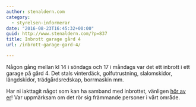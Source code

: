 ```yaml
---
author: stenaldern.com
category:
  - styrelsen-informerar
date: "2016-08-23T16:45:32+00:00"
guid: http://www.stenaldern.com/?p=837
title: Inbrott garage gård 4
url: /inbrott-garage-gard-4/

---
```

Någon gång mellan kl 14 i söndags och 17 i måndags var det ett inbrott i ett garage på gård 4.
Det stals vinterdäck, golfutrustning, slalomskidor, längdskidor, trädgårdsredskap, borrmaskin mm.

Har ni iakttagit något som kan ha samband med inbrottet, vänligen [hör av er](/kontakt)!
Var uppmärksam om det rör sig främmande personer i vårt område.
